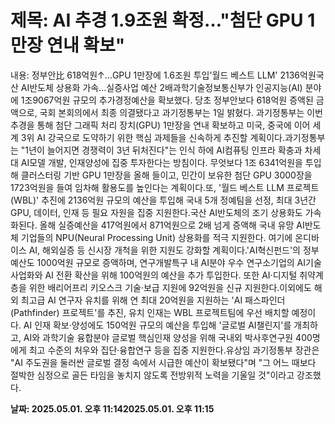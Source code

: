 # **제목: AI 추경 1.9조원 확정…"첨단 GPU 1만장 연내 확보"**

  내용: 정부안比 618억원↑…GPU 1만장에 1.6조원 투입'월드 베스트 LLM' 2136억원국산 AI반도체 상용화 가속…실증사업 예산 2배과학기술정보통신부가 인공지능(AI) 분야에 1조9067억원 규모의 추가경정예산을 확보했다. 당초 정부안보다 618억원 증액된 금액으로, 국회 본회의에서 최종 의결됐다고 과기정통부는 1일 밝혔다. 과기정통부는 이번 추경을 통해 첨단 그래픽 처리 장치(GPU) 1만장을 연내 확보하고 미국, 중국에 이어 세계 3위 AI 강국으로 도약하기 위한 핵심 과제들을 신속하게 추진할 계획이다.과기정통부는 "1년이 늘어지면 경쟁력이 3년 뒤처진다"는 인식 하에 AI컴퓨팅 인프라 확충과 차세대 AI모델 개발, 인재양성에 집중 투자한다는 방침이다. 무엇보다 1조 6341억원을 투입해 클러스터링 기반 GPU 1만장을 올해 들이고, 민간이 보유한 첨단 GPU 3000장을 1723억원을 들여 임차해 활용도를 높인다는 계획이다.또, '월드 베스트 LLM 프로젝트(WBL)' 추진에 2136억원 규모의 예산을 투입해 국내 5개 정예팀을 선정, 최대 3년간 GPU, 데이터, 인재 등 필요 자원을 집중 지원한다.국산 AI반도체의 조기 상용화도 가속화된다. 올해 실증예산을 417억원에서 871억원으로 2배 넘게 증액해 국내 유망 AI반도체 기업들의 NPU(Neural Processing Unit) 상용화를 적극 지원한다. 여기에 온디바이스 AI, 해외실증 등 신시장 개척을 위한 지원도 강화할 계획이다.'AI혁신펀드'의 정부 예산도 1000억원 규모로 증액하며, 연구개발특구 내 AI분야 우수 연구소기업의 AI기술사업화와 AI 전환 확산을 위해 100억원의 예산을 추가 투입한다. 또한 AI·디지털 취약계층을 위한 배리어프리 키오스크 기술·보급 지원에 92억원을 신규 지원한다.이외에도 해외 최고급 AI 연구자 유치를 위해 연 최대 20억원을 지원하는 'AI 패스파인더(Pathfinder) 프로젝트'를 추진, 유치 인재는 WBL 프로젝트팀에 우선 배치할 예정이다. AI 인재 확보·양성에도 150억원 규모의 예산을 투입해 '글로벌 AI챌린지'를 개최하고, AI와 과학기술 융합분야 글로벌 핵심인재 양성을 위해 국내외 박사후연구원 400명에게 최고 수준의 처우와 집단·융합연구 등을 집중 지원한다.유상임 과기정통부 장관은 "AI 주도권을 둘러싼 글로벌 결정 속에서 시급한 예산이 확보됐다"며 "그 어느 때보다 절박한 심정으로 골든 타임을 놓치지 않도록 전방위적 노력을 기울일 것"이라고 강조했다.

  **날짜: 2025.05.01. 오후 11:142025.05.01. 오후 11:15**